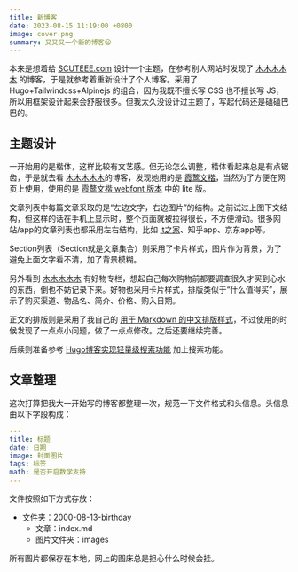 ```yaml
---
title: 新博客
date: 2023-08-15 11:19:00 +0800
image: cover.png
summary: 又又又一个新的博客😦
---
```


本来是想着给 [SCUTEEE.com](https://SCUTEEE.com) 设计一个主题，在参考别人网站时发现了 [木木木木木](https://immmmm.com/) 的博客，于是就参考着重新设计了个人博客。采用了 Hugo+Tailwindcss+Alpinejs 的组合，因为我既不擅长写 CSS 也不擅长写 JS，所以用框架设计起来会舒服很多。但我太久没设计过主题了，写起代码还是磕磕巴巴的。

## 主题设计

一开始用的是楷体，这样比较有文艺感。但无论怎么调整，楷体看起来总是有点锯齿，于是就去看 [木木木木木](https://immmmm.com/)的博客，发现她用的是 [霞鹜文楷](https://github.com/lxgw/LxgwWenKai)，当然为了方便在网页上使用，使用的是 [霞鹜文楷 webfont 版本](https://github.com/chawyehsu/lxgw-wenkai-webfont) 中的 lite 版。

文章列表中每篇文章采取的是“左边文字，右边图片”的结构。之前试过上图下文结构，但这样的话在手机上显示时，整个页面就被拉得很长，不方便滑动。很多网站/app的文章列表也都采用左右结构，比如 [it之家](https://www.ithome.com/blog/)、知乎app、京东app等。

Section列表（Section就是文章集合）则采用了卡片样式，图片作为背景，为了避免上面文字看不清，加了背景模糊。

另外看到 [木木木木木](https://immmmm.com/) 有好物专栏，想起自己每次购物前都要调查很久才买到心水的东西，倒也不妨记录下来。好物也采用卡片样式，排版类似于“什么值得买”，展示了购买渠道、物品名、简介、价格、购入日期。

正文的排版则是采用了我自己的 [用于 Markdown 的中文排版样式](https://github.com/ToddZZF/Chinese-Typography-for-Markdown)，不过使用的时候发现了一点点小问题，做了一点点修改。之后还要继续完善。

后续则准备参考 [Hugo博客实现轻量级搜索功能](https://zhuanlan.zhihu.com/p/569677497) 加上搜索功能。

## 文章整理

这次打算把我大一开始写的博客都整理一次，规范一下文件格式和头信息。头信息由以下字段构成：

```yaml
---
title: 标题
date: 日期
image: 封面图片
tags: 标签
math: 是否开启数学支持
---
```

文件按照如下方式存放：

- 文件夹：2000-08-13-birthday
  - 文章：index.md
  - 图片文件夹：images

所有图片都保存在本地，网上的图床总是担心什么时候会挂。
